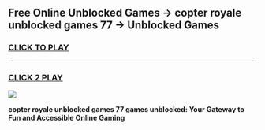 
## Free Online Unblocked Games → copter royale unblocked games 77 → Unblocked Games
<h3>
<a href="https://premium.freeplayer.one?title=copter_royale_unblocked_games_77&ref=21F">CLICK TO PLAY</a></h3>
<hr>

<h3>
<a href="https://premium.freeplayer.one?title=copter_royale_unblocked_games_77&ref=21F">CLICK 2 PLAY</a>
  
</h3>

<a href="https://premium.freeplayer.one?title=copter_royale_unblocked_games_77&ref=21F/"><img src="https://clearcache.store/games.png"></a>


**copter royale unblocked games 77 games unblocked: Your Gateway to Fun and Accessible Online Gaming**
